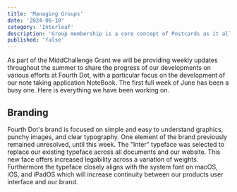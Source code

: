 ```yaml
---
title: 'Managing Groups'
date: '2024-06-10'
category: 'Interleaf'
description: 'Group membership is a core concept of Postcards as it allows you to control who sees a monthly postcard. In this article we will explain the concept of groups, learn how to create groups, how to manage groups, and finally how to send and accept invitations to join groups.'
published: 'false'
---
```


As part of the MiddChallenge Grant we will be providing weekly updates throughout the summer to share the progress of our developments on various efforts at Fourth Dot, with a particular focus on the development of our note taking application NoteBook. The first full week of June has been a busy one. Here is everything we have been working on.

## Branding

Fourth Dot's brand is focused on simple and easy to understand graphics, punchy images, and clear typography. One element of the brand previously remained unresolved, until this week. The "Inter" typeface was selected to replace our existing typeface across all documents and our website. This new face offers increased legability across a variation of weights. Furthermore the typeface closely aligns with the system font on macOS, iOS, and iPadOS which will increase continuity between our products user interface and our brand.